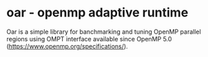 # oar - openmp adaptive runtime

Oar is a simple library for banchmarking and tuning OpenMP parallel regions using OMPT interface available since OpenMP 5.0 (https://www.openmp.org/specifications/).

